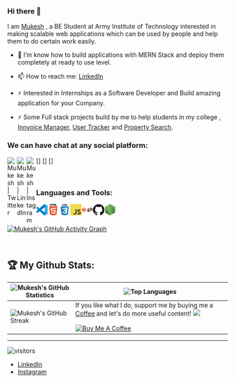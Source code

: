 
### Hi there 👋
I am [Mukesh](https://github.com/mukeshblackhat) , a BE  Student at Army Institute of Technology interested in making scalable web applications which can be used by people and help them to do certain work easily.


- 🌱 I’m know how to build applications with MERN Stack and deploy them completely at ready to use level.
- 📫 How to reach me: 
    [LinkedIn](https://www.linkedin.com/in/mukesh-bishnoi/)

- ⚡ Interested in Internships as a Software Developer and Build amazing application for your Company.
- ⚡ Some Full stack projects build by me to help students in my college , [Innvoice Manager](https://inovice-application.vercel.app/),  [User Tracker](https://profile-tracker-mukeshblackhat.vercel.app/) and [Property Search](https://reunion-puce.vercel.app/).


### We can have chat at any social platform:



[<img align="left" alt="Mukesh | Twitter" width="22px" src="https://cdn.jsdelivr.net/npm/simple-icons@v3/icons/twitter.svg" />]
[<img align="left" alt="Mukesh | LinkedIn" width="22px" src="https://cdn.jsdelivr.net/npm/simple-icons@v3/icons/linkedin.svg" />]
[<img align="left" alt="Mukesh | Instagram" width="22px" src="https://cdn.jsdelivr.net/npm/simple-icons@v3/icons/instagram.svg" />]

<br />


### Languages and Tools:

<img align="left" alt="Visual Studio Code" width="26px" src="https://raw.githubusercontent.com/github/explore/80688e429a7d4ef2fca1e82350fe8e3517d3494d/topics/visual-studio-code/visual-studio-code.png" />
<img align="left" alt="HTML5" width="26px" src="https://raw.githubusercontent.com/github/explore/80688e429a7d4ef2fca1e82350fe8e3517d3494d/topics/html/html.png" />
<img align="left" alt="CSS3" width="26px" src="https://raw.githubusercontent.com/github/explore/80688e429a7d4ef2fca1e82350fe8e3517d3494d/topics/css/css.png" />
<img align="left" alt="JavaScript" width="26px" src="https://raw.githubusercontent.com/github/explore/80688e429a7d4ef2fca1e82350fe8e3517d3494d/topics/javascript/javascript.png" />
<img align="left" alt="Git" width="26px" src="https://raw.githubusercontent.com/github/explore/80688e429a7d4ef2fca1e82350fe8e3517d3494d/topics/git/git.png" />
<img align="left" alt="GitHub" width="26px" src="https://raw.githubusercontent.com/github/explore/78df643247d429f6cc873026c0622819ad797942/topics/github/github.png" />
<img align="left" alt="Node.js" width="26px" src="https://raw.githubusercontent.com/github/explore/80688e429a7d4ef2fca1e82350fe8e3517d3494d/topics/nodejs/nodejs.png" />

<br />
<br />

[![Mukesh's GitHub Activity Graph](https://github-readme-activity-graph.cyclic.app/graph?username=mukeshblackhat&theme=react-dark)](https://git.io/mukeshblackhat)

<br />

## :trophy:  My Github Stats:


| ![Mukesh's GitHub Statistics](https://github-readme-stats.vercel.app/api?username=mukeshblackhat&show_icons=true) | ![Top Languages](https://github-readme-stats.vercel.app/api/top-langs/?username=mukeshblackhat) |
| --- | --- |
| ![Mukesh's GitHub Streak](https://github-readme-streak-stats.herokuapp.com/?user=mukeshblackhat) | If you like what I do, support me by buying me a [Coffee](https://www.buymeacoffee.com/01mukesh29m) and let's do more useful content! <img src="https://i.imgur.com/T31KN5a.png" height="24" /><br /><br /> <a href="https://www.buymeacoffee.com/01mukesh29m" target="_blank"><img src="https://cdn.buymeacoffee.com/buttons/v2/default-white.png" alt="Buy Me A Coffee" width="120" /></a> |

---
![visitors](https://visitor-badge.laobi.icu/badge?page_id=mukeshblackhat.mukeshblackhat)




  -  [LinkedIn](https://www.linkedin.com/in/mukesh-bishnoi/)
  -  [Instagram](https://www.instagram.com/mukesh_29_fb/?hl=en)
